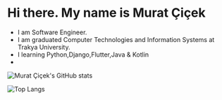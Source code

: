 # Hi there. My name is Murat Çiçek
- I am Software Engineer.
- I am graduated Computer Technologies and Information Systems at Trakya University.
- I learning Python,Django,Flutter,Java & Kotlin
- 

![Murat Çiçek's GitHub stats](https://github-readme-stats.vercel.app/api?username=murat1347&show_icons=true&theme=dark)

![Top Langs](https://github-readme-stats.vercel.app/api/top-langs/?username=murat1347&layout=compact&theme=dark&hide=css,html,php,javascript&langs_count=10)
